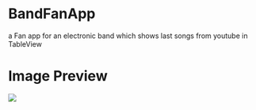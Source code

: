 # BandFanApp
a Fan app for an electronic band which shows last songs from youtube in TableView

# Image Preview
![](http://i.imgur.com/TtuRunr.png)
